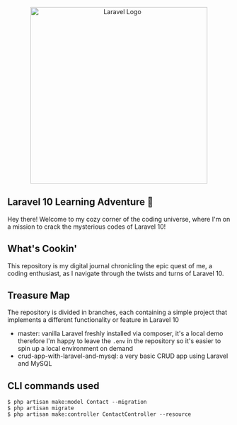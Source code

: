 <p align="center"><a href="https://laravel.com" target="_blank"><img src="https://raw.githubusercontent.com/laravel/art/master/logo-lockup/5%20SVG/2%20CMYK/1%20Full%20Color/laravel-logolockup-cmyk-red.svg" width="400" alt="Laravel Logo"></a></p>

## Laravel 10 Learning Adventure 🚀
Hey there! Welcome to my cozy corner of the coding universe, where I'm on a mission to crack the mysterious codes of Laravel 10! 

## What's Cookin'
This repository is my digital journal chronicling the epic quest of me, a coding enthusiast, as I navigate through the twists and turns of Laravel 10.

## Treasure Map
The repository is divided in branches, each containing a simple project that implements a different functionality or feature in Laravel 10

- master: vanilla Laravel freshly installed via composer, it's a local demo therefore I'm happy to leave the `.env` in the repository so it's easier to spin up a local environment on demand
- crud-app-with-laravel-and-mysql: a very basic CRUD app using Laravel and MySQL

## CLI commands used

```shell
$ php artisan make:model Contact --migration
$ php artisan migrate
$ php artisan make:controller ContactController --resource
```